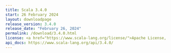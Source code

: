 ```yaml
---
title: Scala 3.4.0
start: 26 February 2024
layout: downloadpage
release_version: 3.4.0
release_date: "February 26, 2024"
permalink: /download/3.4.0.html
license: <a href="https://www.scala-lang.org/license/">Apache License, Version 2.0</a>
api_docs: https://www.scala-lang.org/api/3.4.0/
---
```

